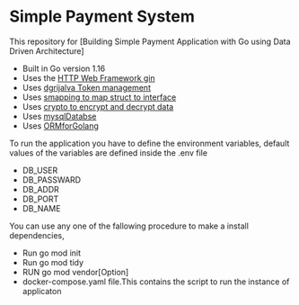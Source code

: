 # Simple Payment System

This repository for [Building Simple Payment Application  with Go using Data Driven Architecture]



- Built in Go version 1.16
- Uses the [HTTP Web Framework gin](github.com/gin-gonic/gin)
- Uses [dgrijalva Token management](github.com/dgrijalva/jwt-go/v4)
- Uses [smapping to map struct to interface](github.com/mashingan/smapping)
- Uses [crypto to encrypt and decrypt data](golang.org/x/crypto)
- Uses [mysqlDatabse](gorm.io/driver/mysql)
- Uses [ORMforGolang](gorm.io/gorm)

To run the application you have to define the environment variables, default values of the variables are defined inside the .env file

- DB_USER
- DB_PASSWARD
- DB_ADDR
- DB_PORT
- DB_NAME


You can use any one of the fallowing procedure to make a install dependencies,

- Run go mod init
- Run go mod tidy
- RUN go mod vendor[Option]
- docker-compose.yaml file.This contains the script to run the instance of applicaton 
